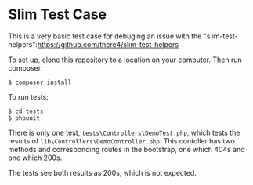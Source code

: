 # Slim Test Case

This is a very basic test case for debuging an issue with the "slim-test-helpers":https://github.com/there4/slim-test-helpers

To set up, clone this repository to a location on your computer. Then run composer:

    $ composer install


To run tests:

    $ cd tests
    $ phpunit

There is only one test, `tests\Controllers\DemoTest.php`, which tests the results of `lib\Controllers\DemoController.php`. This contoller has two methods and corresponding routes in the bootstrap, one which 404s and one which 200s. 

The tests see both results as 200s, which is not expected.

